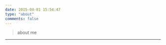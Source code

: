 ```yaml
---
date: 2015-04-01 15:54:47
type: "about"
comments: false
---
```



<blockquote class="blockquote-center">

about me

</blockquote>



--------